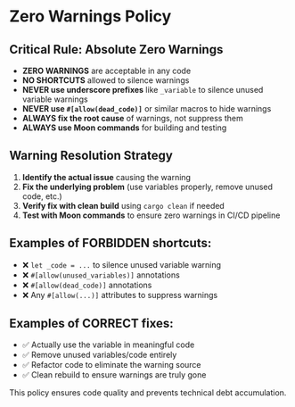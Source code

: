# Zero Warnings Policy

## Critical Rule: Absolute Zero Warnings

- **ZERO WARNINGS** are acceptable in any code
- **NO SHORTCUTS** allowed to silence warnings
- **NEVER use underscore prefixes** like `_variable` to silence unused variable warnings
- **NEVER use `#[allow(dead_code)]`** or similar macros to hide warnings
- **ALWAYS fix the root cause** of warnings, not suppress them
- **ALWAYS use Moon commands** for building and testing

## Warning Resolution Strategy

1. **Identify the actual issue** causing the warning
2. **Fix the underlying problem** (use variables properly, remove unused code, etc.)
3. **Verify fix with clean build** using `cargo clean` if needed
4. **Test with Moon commands** to ensure zero warnings in CI/CD pipeline

## Examples of FORBIDDEN shortcuts:

- ❌ `let _code = ...` to silence unused variable warning
- ❌ `#[allow(unused_variables)]` annotations
- ❌ `#[allow(dead_code)]` annotations
- ❌ Any `#[allow(...)]` attributes to suppress warnings

## Examples of CORRECT fixes:

- ✅ Actually use the variable in meaningful code
- ✅ Remove unused variables/code entirely
- ✅ Refactor code to eliminate the warning source
- ✅ Clean rebuild to ensure warnings are truly gone

This policy ensures code quality and prevents technical debt accumulation.
